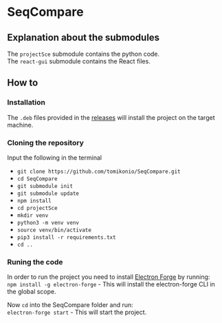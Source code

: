 # SeqCompare
## Explanation about the submodules
The `projectSce` submodule contains the python code.  
The `react-gui` submodule contains the React files.
## How to
### Installation
The ```.deb``` files provided in the [releases](https://github.com/tomikonio/SeqCompare/releases) will install the project on the target machine.
### Cloning the repository
Input the following in the terminal
* ```git clone https://github.com/tomikonio/SeqCompare.git```
* ```cd SeqCompare```
* ```git submodule init```
* ```git submodule update```
* ```npm install```
* ```cd projectSce```
* ```mkdir venv```
* ```python3 -m venv venv```
* ```source venv/bin/activate```
* ```pip3 install -r requirements.txt```
* ```cd ..```
### Runing the code
In order to run the project you need to install [Electron Forge](https://electronforge.io/) by running:  
```npm install -g electron-forge``` - This will install the electron-forge CLI in the global scope.  
  
Now ```cd``` into the SeqCompare folder and run:  
```electron-forge start``` - This will start the project.
